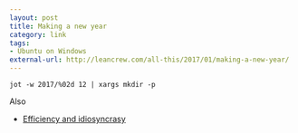 ```yaml
---
layout: post
title: Making a new year
category: link
tags:
- Ubuntu on Windows
external-url: http://leancrew.com/all-this/2017/01/making-a-new-year/
---
```

`jot -w 2017/%02d 12 | xargs mkdir -p`

Also

- [Efficiency and idiosyncrasy](http://leancrew.com/all-this/2017/01/efficiency-and-idiosyncrasy/)

